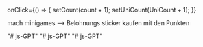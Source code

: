 onClick={() => {
  setCount(count + 1);
  setUniCount(UniCount + 1);
}}




mach minigames
--> Belohnungs sticker kaufen mit den Punkten

"# js-GPT" 
"# js-GPT" 
"# js-GPT" 
